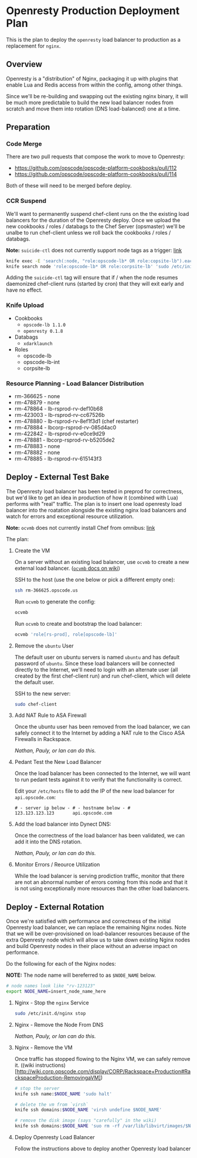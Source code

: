 # Openresty Production Deployment Plan

This is the plan to deploy the `openresty` load balancer to production as a replacement for `nginx`.

## Overview

Openresty is a "distribution" of Nginx, packaging it up with plugins that enable Lua and Redis access from within the config, among other things.

Since we'll be re-building and swapping out the existing nginx binary, it will be much more predictable to build the new load balancer nodes from scratch and move them into rotation (DNS load-balanced) one at a time.

## Preparation

### Code Merge

There are two pull requests that compose the work to move to Openresty:

* https://github.com/opscode/opscode-platform-cookbooks/pull/112
* https://github.com/opscode/opscode-platform-cookbooks/pull/114

Both of these will need to be merged before deploy.

### CCR Suspend

We'll want to permanently suspend chef-client runs on the the existing load balancers for the duration of the Openresty deploy. Once we upload the new cookbooks / roles / databags to the Chef Server (opsmaster) we'll be unalbe to run chef-client unless we roll back the cookbooks / roles / databags.

**Note:** `suicide-ctl` does not currently support node tags as a trigger: [link](https://tickets.corp.opscode.com/browse/OC-7371)

```bash
knife exec -E 'search(:node, "role:opscode-lb* OR role:copsite-lb").each{|n| n.tags << "suicide-ctl"; n.save}'
knife search node 'role:opscode-lb* OR role:corpsite-lb' 'sudo /etc/init.d/chef-client stop'
```

Adding the `suicide-ctl` tag will ensure that if / when the node resumes daemonized chef-client runs (started by cron) that they will exit early and have no effect.

### Knife Upload

* Cookbooks
  * `opscode-lb 1.1.0`
  * `openresty 0.1.8`
* Databags
  * `xdarklaunch`
* Roles
  * opscode-lb
  * opscode-lb-int
  * corpsite-lb

### Resource Planning - Load Balancer Distribution

* rm-366625 - none
* rm-478879 - none
* rm-478864 - lb-rsprod-rv-def10b68
* rm-423003 - lb-rsprod-rv-cc67526b
* rm-478880 - lb-rsprod-rv-8ef1f3d1 (chef restarter)
* rm-478884 - lbcorp-rsprod-rv-085d4ac0
* rm-422842 - lb-rsprod-rv-e0ce9d29
* rm-478881 - lbcorp-rsprod-rv-b5205de2
* rm-478883 - none
* rm-478882 - none
* rm-478885 - lb-rsprod-rv-615143f3

## Deploy - External Test Bake

The Openresty load balancer has been tested in preprod for correctness, but we'd like to get an idea in production of how it (combined with Lua) performs with "real" traffic. The plan is to insert one load openresty load balancer into the roatation alongside the existing nginx load balancers and watch for errors and exceptional resource utilization.

**Note:** `ocvmb` does not currently install Chef from omnibus: [link](https://tickets.corp.opscode.com/browse/OC-7369)

The plan:

1. Create the VM

   On a server without an existing load balancer, use `ocvmb` to create a new external load balancer. ([`ocvmb` docs on wiki](http://wiki.corp.opscode.com/display/CORP/Rackspace+Production#RackspaceProduction-CreatingVMsusing%7B%7Bocvmb%7D%7D))

   SSH to the host (use the one below or pick a different empty one):

   ```bash
   ssh rm-366625.opscode.us
   ```

   Run `ocvmb` to generate the config:

   ```bash
   ocvmb
   ```

   Run `ocvmb` to create and bootstrap the load balancer:

   ```bash
   ocvmb 'role[rs-prod], role[opscode-lb]'
   ```

1. Remove the `ubuntu` User

   The default user on ubuntu servers is named `ubuntu` and has default password of `ubuntu`. Since these load balancers will be connected directly to the Internet, we'll need to login with an alternate user (all created by the first chef-client run) and run chef-client, which will delete the default user.

   SSH to the new server:

   ```bash
   sudo chef-client
   ```

1. Add NAT Rule to ASA Firewall

   Once the ubuntu user has been removed from the load balancer, we can safely connect it to the Internet by adding a NAT rule to the Cisco ASA Firewalls in Rackspace.

   *Nathan, Pauly, or Ian can do this.*

1. Pedant Test the New Load Balancer

   Once the load balancer has been connected to the Internet, we will want to run pedant tests against it to verify that the functionality is correct.

   Edit your `/etc/hosts` file to add the IP of the new load balancer for `api.opscode.com`:

   ```
   # - server ip below - # - hostname below - #
   123.123.123.123       api.opscode.com
   ```

1. Add the load balancer into Dynect DNS:

   Once the correctness of the load balancer has been validated, we can add it into the DNS rotation.

   *Nathan, Pauly, or Ian can do this.*

1. Monitor Errors / Reource Utilization

   While the load balancer is serving prodiction traffic, monitor that there are not an abnormal number of errors coming from this node and that it is not using exceptionally more resources than the other load balancers.

## Deploy - External Rotation

Once we're satisfied with performance and correctness of the initial Openresty load balancer, we can replace the remaining Nginx nodes. Note that we will be over-provisioned on load-balancer resources because of the extra Openresty node which will allow us to take down existing Nginx nodes and build Openresty nodes in their place without an adverse impact on performance.

Do the following for each of the Nginx nodes:

**NOTE:** The node name will bereferred to as `$NODE_NAME` below.

```bash
# node names look like "rv-123123"
export NODE_NAME=insert_node_name_here
```

1. Nginx - Stop the `nginx` Service

   ```bash
   sudo /etc/init.d/nginx stop
   ```

1. Nginx - Remove the Node From DNS

   *Nathan, Pauly, or Ian can do this.*

1. Nginx - Remove the VM

   Once traffic has stopped flowing to the Nginx VM, we can safely remove it. ((wiki instructions)[http://wiki.corp.opscode.com/display/CORP/Rackspace+Production#RackspaceProduction-RemovingaVM])

   ```bash
   # stop the server
   knife ssh name:$NODE_NAME 'sudo halt'

   # delete the vm from `virsh`
   knife ssh domains:$NODE_NAME 'virsh undefine $NODE_NAME'

   # remove the disk image (says "carefully" in the wiki)
   knife ssh domains:$NODE_NAME 'suo rm -rf /var/lib/libvirt/images/$NODE_NAME/'
   ```

1. Deploy Openresty Load Balancer

   Follow the instructions above to deploy another Openresty load balancer